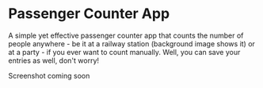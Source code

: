 # Passenger Counter App

A simple yet effective passenger counter app that counts the number of people anywhere - be it at a railway station (background image shows it) or at a party - if you ever want to count manually. 
Well, you can save your entries as well, don't worry!

Screenshot coming soon
